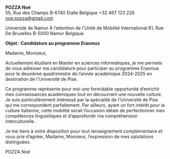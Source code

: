**POZZA Noé**  
55, Rue des Champs
B-6740 Etalle
Belgique
+32 467 123 226  
noe.pozza@gmail.com

Université de Namur
À l’attention de l'Unité de Mobilité International 
61, Rue De Bruxelles 
B-5000 Namur
Belgique

**Objet : Candidature au programme Erasmus**

Madame, Monsieur,

Actuellement étudiant en Master en sciences informatiques, je me permets de vous adresser ma candidature pour participer au programme Erasmus pour le deuxième quadrimestre de l’année académique 2024-2025 en destination de l'Université de Pise.

Ce programme représente pour moi une formidable opportunité d’enrichir mes connaissances académiques tout en découvrant une nouvelle culture. Je suis particulièrement intéressé par la spécialité de l'Université de Pise qui me correspondent parfaitement. Par ailleurs, ayant un fort intérêt pour la culture italienne, cette mobilité serait l’occasion idéale de perfectionner mes compétences linguistiques et d’approfondir ma compréhension interculturelle.

Je me tiens à votre disposition pour tout renseignement complémentaire et vous prie d’agréer, Madame, Monsieur, l’expression de mes salutations distinguées.

POZZA Noé